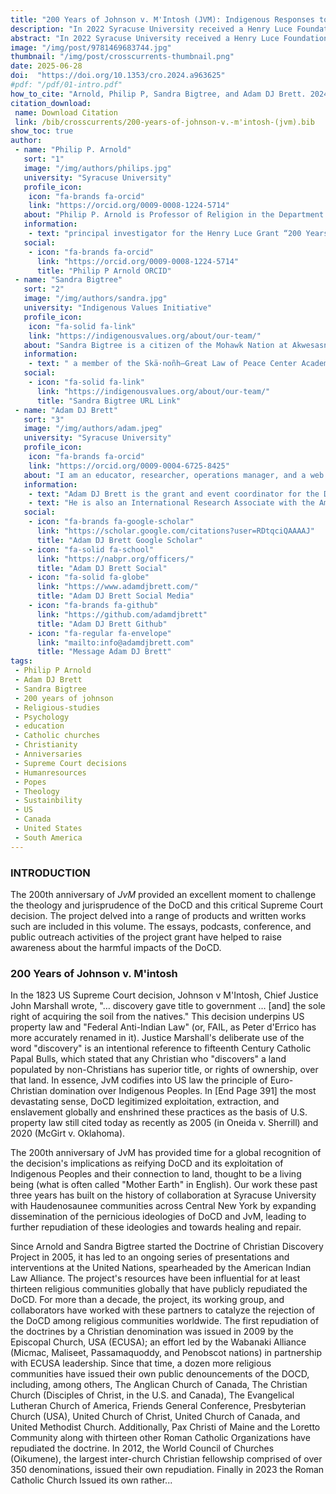 ```yaml
---
title: "200 Years of Johnson v. M'Intosh (JVM): Indigenous Responses to the Religious Foundations of Racism"
description: "In 2022 Syracuse University received a Henry Luce Foundation grant to support the work of Philip P. Arnold and the Indigenous Values Initiative's Doctrine of Discovery Project (doctrineofdiscovery.org). We received three years of funding for '200 Years of Johnson v. M'Intosh (JvM): Indigenous Responses to the Religious Foundations of Racism.' This grant and project has been a collaborative initiative made possible through relationships developed over 30 years between academic and Indigenous communities."
abstract: "In 2022 Syracuse University received a Henry Luce Foundation grant to support the work of Philip P. Arnold and the Indigenous Values Initiative's Doctrine of Discovery Project (doctrineofdiscovery.org). We received three years of funding for '200 Years of Johnson v. M'Intosh (JvM): Indigenous Responses to the Religious Foundations of Racism.' This grant and project has been a collaborative initiative made possible through relationships developed over 30 years between academic and Indigenous communities. At its core, the project seeks to interrogate and critically examine connections between the Doctrine of Christian Discovery (DoCD), the Catholic Papal Bulls that undergird the Doctrine, and the Doctrine's pernicious influence on United States Indian Law today."
image: "/img/post/9781469683744.jpg"
thumbnail: "/img/post/crosscurrents-thumbnail.png"
date: 2025-06-28
doi:  "https://doi.org/10.1353/cro.2024.a963625"
#pdf: "/pdf/01-intro.pdf"
how_to_cite: "Arnold, Philip P, Sandra Bigtree, and Adam DJ Brett. 2024a. “200 YEARS OF JOHNSON V. M’lNTOSH (JVM).” Cross Currents 74 (4): 391–99."
citation_download: 
 name: Download Citation
 link: /bib/crosscurrents/200-years-of-johnson-v.-m'intosh-(jvm).bib
show_toc: true
author: 
 - name: "Philip P. Arnold"
   sort: "1"
   image: "/img/authors/philips.jpg"
   university: "Syracuse University"
   profile_icon: 
    icon: "fa-brands fa-orcid"
    link: "https://orcid.org/0009-0008-1224-5714"
   about: "Philip P. Arnold is Professor of Religion in the Department of Religion at Syracuse University"
   information: 
    - text: "principal investigator for the Henry Luce Grant “200 Years of Johnson v. M’Intosh, the founding director of the Skä·noñh—Great Law of Peace Center, and president of the Indigenous Values Initiative."
   social:
    - icon: "fa-brands fa-orcid"
      link: "https://orcid.org/0009-0008-1224-5714"
      title: "Philip P Arnold ORCID"
 - name: "Sandra Bigtree"
   sort: "2"
   image: "/img/authors/sandra.jpg"
   university: "Indigenous Values Initiative"
   profile_icon: 
    icon: "fa-solid fa-link"
    link: "https://indigenousvalues.org/about/our-team/"
   about: "Sandra Bigtree is a citizen of the Mohawk Nation at Akwesasne"
   information: 
    - text: " a member of the Skä·noñh—Great Law of Peace Center Academic Collaborative, and a founding board member of the Indigenous Values Initiative."
   social:
    - icon: "fa-solid fa-link"
      link: "https://indigenousvalues.org/about/our-team/"
      title: "Sandra Bigtree URL Link"
 - name: "Adam DJ Brett"
   sort: "3"
   image: "/img/authors/adam.jpeg"
   university: "Syracuse University"
   profile_icon: 
    icon: "fa-brands fa-orcid"
    link: "https://orcid.org/0009-0004-6725-8425"
   about: "I am an educator, researcher, operations manager, and a web developer."
   information: 
    - text: "Adam DJ Brett is the grant and event coordinator for the Doctrine of Discovery Project, funded by the Henry Luce Grant “200 Years of Johnson v. M’Intosh” and supported by the Indigenous Values Initiative and Syracuse University."
    - text: "He is also an International Research Associate with the American Indian Law Alliance and an adjunct professor of religion at Syracuse University."
   social:
    - icon: "fa-brands fa-google-scholar"
      link: "https://scholar.google.com/citations?user=RDtqciQAAAAJ"
      title: "Adam DJ Brett Google Scholar"
    - icon: "fa-solid fa-school"
      link: "https://nabpr.org/officers/"
      title: "Adam DJ Brett Social"
    - icon: "fa-solid fa-globe"
      link: "https://www.adamdjbrett.com/"
      title: "Adam DJ Brett Social Media"
    - icon: "fa-brands fa-github"
      link: "https://github.com/adamdjbrett"
      title: "Adam DJ Brett Github"
    - icon: "fa-regular fa-envelope"
      link: "mailto:info@adamdjbrett.com"
      title: "Message Adam DJ Brett"
tags: 
 - Philip P Arnold
 - Adam DJ Brett
 - Sandra Bigtree
 - 200 years of johnson
 - Religious-studies
 - Psychology
 - education
 - Catholic churches
 - Christianity
 - Anniversaries
 - Supreme Court decisions
 - Humanresources
 - Popes 
 - Theology
 - Sustainbility
 - US
 - Canada
 - United States
 - South America
---
```


### INTRODUCTION

The 200th anniversary of *JvM* provided an excellent moment to challenge the theology and jurisprudence of the DoCD and this critical Supreme Court decision. The project delved into a range of products and written works such are included in this volume. The essays, podcasts, conference, and public outreach activities of the project grant have helped to raise awareness about the harmful impacts of the DoCD.

### 200 Years of Johnson v. M'intosh

In the 1823 US Supreme Court decision, Johnson v M'Intosh, Chief Justice John Marshall wrote, "… discovery gave title to government … [and] the sole right of acquiring the soil from the natives." This decision underpins US property law and "Federal Anti-Indian Law" (or, FAIL, as Peter d'Errico has more accurately renamed in it). Justice Marshall's deliberate use of the word "discovery" is an intentional reference to fifteenth Century Catholic Papal Bulls, which stated that any Christian who "discovers" a land populated by non-Christians has superior title, or rights of ownership, over that land. In essence, JvM codifies into US law the principle of Euro-Christian domination over Indigenous Peoples. In [End Page 391] the most devastating sense, DoCD legitimized exploitation, extraction, and enslavement globally and enshrined these practices as the basis of U.S. property law still cited today as recently as 2005 (in Oneida v. Sherrill) and 2020 (McGirt v. Oklahoma).

The 200th anniversary of JvM has provided time for a global recognition of the decision's implications as reifying DoCD and its exploitation of Indigenous Peoples and their connection to land, thought to be a living being (what is often called "Mother Earth" in English). Our work these past three years has built on the history of collaboration at Syracuse University with Haudenosaunee communities across Central New York by expanding dissemination of the pernicious ideologies of DoCD and JvM, leading to further repudiation of these ideologies and towards healing and repair.

Since Arnold and Sandra Bigtree started the Doctrine of Christian Discovery Project in 2005, it has led to an ongoing series of presentations and interventions at the United Nations, spearheaded by the American Indian Law Alliance. The project's resources have been influential for at least thirteen religious communities globally that have publicly repudiated the DoCD. For more than a decade, the project, its working group, and collaborators have worked with these partners to catalyze the rejection of the DoCD among religious communities worldwide. The first repudiation of the doctrines by a Christian denomination was issued in 2009 by the Episcopal Church, USA (ECUSA); an effort led by the Wabanaki Alliance (Micmac, Maliseet, Passamaquoddy, and Penobscot nations) in partnership with ECUSA leadership. Since that time, a dozen more religious communities have issued their own public denouncements of the DOCD, including, among others, The Anglican Church of Canada, The Christian Church (Disciples of Christ, in the U.S. and Canada), The Evangelical Lutheran Church of America, Friends General Conference, Presbyterian Church (USA), United Church of Christ, United Church of Canada, and United Methodist Church. Additionally, Pax Christi of Maine and the Loretto Community along with thirteen other Roman Catholic Organizations have repudiated the doctrine. In 2012, the World Council of Churches (Oikumene), the largest inter-church Christian fellowship comprised of over 350 denominations, issued their own repudiation. Finally in 2023 the Roman Catholic Church Issued its own rather...
